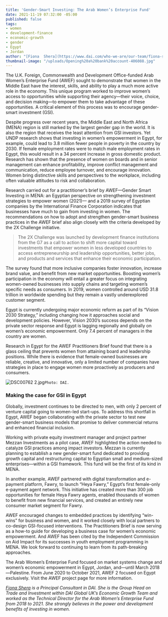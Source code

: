 ```yaml
---
title: 'Gender-Smart Investing: The Arab Women’s Enterprise Fund'
date: 2021-11-19 07:32:00 -05:00
published: false
tags:
- women
- development-finance
- economic-growth
- gender
- Egypt
- Jordan
author: "[Fiona  Shera](https://www.dai.com/who-we-are/our-team/fiona-shera)"
thumbnail-image: "/uploads/Opening%20a%20bank%20account-406088.jpg"
---
```


The U.K. Foreign, Commonwealth and Development Office-funded Arab Women’s Enterprise Fund (AWEF) sought to demonstrate that women in the Middle East have the interest, skills, and ability to play a much more active role in the economy. This unique program worked to improve women’s access to opportunities while supporting their agency—their voice, choice, and decision making—to empower them to take advantage of these opportunities. A critical element of this process was to encourage gender-smart investment (GSI).




Despite progress over recent years, the Middle East and North Africa (MENA) region is still marked by the largest gender gap in the world. It is also the region that receives the least attention from GSI investors. Yet UNDP research shows that investing in women’s empowerment in Egypt, for example, could lead to 3.8 million fewer people in poverty in the country by 2030. If female employment rates were to match male employment rates in Egypt, this would result in a 34 percent increase in gross domestic product. Research has shown that the presence of women on boards and in senior management can enhance profitability, improve conflict management and communication, reduce employee turnover, and encourage innovation. Women bring distinctive skills and perspectives to the workplace, including often valuable attitudes to risk and collaboration. 

Research carried out for a practitioner’s brief by AWEF—Gender Smart Investing in MENA: an Egyptian perspective on strengthening investment strategies to empower women (2021)— and a 2019 survey of Egyptian companies by the International Finance Corporation indicates that businesses have much to gain from investing in women. The recommendations on how to adopt and strengthen gender-smart business practices in the AWEF brief also align closely with the criteria developed by the 2X Challenge initiative. 

>The 2X Challenge was launched by development finance institutions from the G7 as a call to action to shift more capital toward investments that empower women in less developed countries to access entrepreneurship and leadership opportunities, better jobs, and products and services that enhance their economic participation.

The survey found that more inclusive companies foster innovation, increase brand value, and benefit from new market opportunities. Boosting women’s participation in the economy will entail a greater focus on integrating women-owned businesses into supply chains and targeting women’s specific needs as consumers. In 2019, women controlled around USD 31.8 trillion in worldwide spending but they remain a vastly underexplored customer segment. 

Egypt is currently undergoing major economic reform as part of its “Vision 2030 Strategy,” including changing how it approaches social and development policies. However, Vision 2030’s success depends on the private sector response and Egypt is lagging regionally and globally on women’s economic empowerment. Only 7.4 percent of managers in the country are women.
 
Research in Egypt for the AWEF Practitioners Brief found that there is a glass ceiling that prevents women from attaining board and leadership positions. While there is evidence that female-owned businesses are reliable, creative, and innovative, only a limited number of companies have strategies in place to engage women more proactively as producers and consumers. 

![DSC00762 2.jpg](/uploads/DSC00762%202.jpg)`Photo: DAI.`

### Making the case for GSI in Egypt

Globally, investment continues to be directed to men, with only 2 percent of venture capital going to women-led start-ups. To address this shortfall in Egypt, AWEF began collaborating with the private sector to test new gender-smart business models that promise to deliver commercial returns and enhanced financial inclusion. 

Working with private equity investment manager and project partner Mezzan Investments as a pilot case, AWEF highlighted the action needed to catalyze GSI practices among impact investors. Mezzan is currently planning to establish a new gender-smart fund dedicated to providing growth capital and restructuring capital to Egyptian small and medium-sized enterprises—within a GSI framework. This fund will be the first of its kind in MENA.

In another example, AWEF partnered with digital transformation and e-payment platform, Fawry, to launch “Heya Fawry,” Egypt’s first female-only e-payment agent network. This initiative has created more than 300 job opportunities for female Heya Fawry agents, enabled thousands of women to benefit from new financial services, and created an entirely new consumer market segment for Fawry. 

AWEF encouraged changes to embedded practices by identifying “win-wins” for business and women, and it worked closely with local partners to co-design GSI-focused interventions. The Practitioners Brief is now serving as a how-to guide for developing a business case for women’s economic empowerment. And AWEF has been cited by the Independent Commission on Aid Impact for its successes in youth employment programming in MENA. We look forward to continuing to learn from its path-breaking approaches.

<aside>The Arab Women’s Enterprise Fund focused on market systems change and women’s economic empowerment in Egypt, Jordan, and—until March 2018—Palestine. From June 2020 to October 2021, AWEF 2 focused on Egypt exclusively. Visit the AWEF project page for more information.</aside>

*[Fiona  Shera](https://www.dai.com/who-we-are/our-team/fiona-shera) is a Principal Consultant in DAI. She is the Group Head on Trade and Investment within DAI Global UK’s Economic Growth Team and worked as the Technical Director for the Arab Women’s Enterprise Fund from 2018 to 2021. She strongly believes in the power and development benefits of investing in women.*